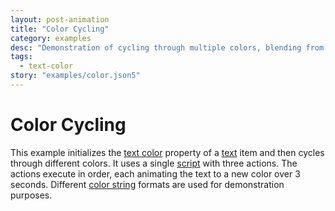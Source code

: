 ```yaml
---
layout: post-animation
title: "Color Cycling"
category: examples
desc: "Demonstration of cycling through multiple colors, blending from each to the next."
tags: 
  - text-color
story: "examples/color.json5"
---
```

# Color Cycling

This example initializes the [text color](/properties/#text-color) property of a [text](/models/#&middot;-text-item) item and then cycles through different colors. It uses a single [script](/concepts/#scripts) with three actions. The actions execute in order, each animating the text to a new color over 3 seconds. Different [color string](/concepts/#color) formats are used for demonstration purposes.